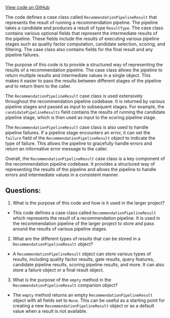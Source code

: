 [View code on GitHub](https://github.com/misbahsy/the-algorithm/product-mixer/core/src/main/scala/com/twitter/product_mixer/core/pipeline/recommendation/RecommendationPipelineResult.scala)

The code defines a case class called `RecommendationPipelineResult` that represents the result of running a recommendation pipeline. The pipeline takes a candidate and produces a result of type `ResultType`. The case class contains various optional fields that represent the intermediate results of the pipeline. These fields include the results of executing various pipeline stages such as quality factor computation, candidate selection, scoring, and filtering. The case class also contains fields for the final result and any pipeline failures.

The purpose of this code is to provide a structured way of representing the results of a recommendation pipeline. The case class allows the pipeline to return multiple results and intermediate values in a single object. This makes it easier to pass the results between different stages of the pipeline and to return them to the caller.

The `RecommendationPipelineResult` case class is used extensively throughout the recommendation pipeline codebase. It is returned by various pipeline stages and passed as input to subsequent stages. For example, the `candidatePipelineResults` field contains the results of running the candidate pipeline stage, which is then used as input to the scoring pipeline stage.

The `RecommendationPipelineResult` case class is also used to handle pipeline failures. If a pipeline stage encounters an error, it can set the `failure` field of the `RecommendationPipelineResult` object to indicate the type of failure. This allows the pipeline to gracefully handle errors and return an informative error message to the caller.

Overall, the `RecommendationPipelineResult` case class is a key component of the recommendation pipeline codebase. It provides a structured way of representing the results of the pipeline and allows the pipeline to handle errors and intermediate values in a consistent manner.
## Questions: 
 1. What is the purpose of this code and how is it used in the larger project?
- This code defines a case class called `RecommendationPipelineResult` which represents the result of a recommendation pipeline. It is used in the recommendation pipeline of the larger project to store and pass around the results of various pipeline stages.

2. What are the different types of results that can be stored in a `RecommendationPipelineResult` object?
- A `RecommendationPipelineResult` object can store various types of results, including quality factor results, gate results, query features, candidate pipeline results, scoring pipeline results, and more. It can also store a failure object or a final result object.

3. What is the purpose of the `empty` method in the `RecommendationPipelineResult` companion object?
- The `empty` method returns an empty `RecommendationPipelineResult` object with all fields set to `None`. This can be useful as a starting point for creating a new `RecommendationPipelineResult` object or as a default value when a result is not available.